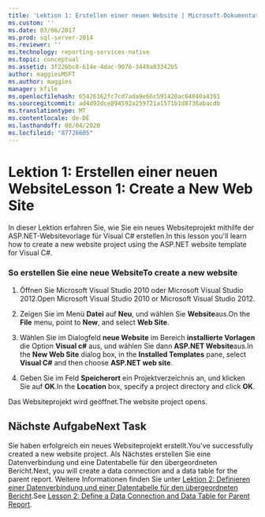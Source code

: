 ```yaml
---
title: 'Lektion 1: Erstellen einer neuen Website | Microsoft-Dokumentation'
ms.custom: ''
ms.date: 03/06/2017
ms.prod: sql-server-2014
ms.reviewer: ''
ms.technology: reporting-services-native
ms.topic: conceptual
ms.assetid: 3f226bc8-614e-4dac-9078-3448a83342b5
author: maggiesMSFT
ms.author: maggies
manager: kfile
ms.openlocfilehash: 65426162fc7cd7ada9e66c591420ac64040a4391
ms.sourcegitcommit: ad4d92dce894592a259721a1571b1d8736abacdb
ms.translationtype: MT
ms.contentlocale: de-DE
ms.lasthandoff: 08/04/2020
ms.locfileid: "87726605"
---
```

# <a name="lesson-1-create-a-new-web-site"></a><span data-ttu-id="767bd-102">Lektion 1: Erstellen einer neuen Website</span><span class="sxs-lookup"><span data-stu-id="767bd-102">Lesson 1: Create a New Web Site</span></span>
  <span data-ttu-id="767bd-103">In dieser Lektion erfahren Sie, wie Sie ein neues Websiteprojekt mithilfe der ASP.NET-Websitevorlage für Visual C# erstellen.</span><span class="sxs-lookup"><span data-stu-id="767bd-103">In this lesson you'll learn how to create a new website project using the ASP.NET website template for Visual C#.</span></span>  
  
### <a name="to-create-a-new-website"></a><span data-ttu-id="767bd-104">So erstellen Sie eine neue Website</span><span class="sxs-lookup"><span data-stu-id="767bd-104">To create a new website</span></span>  
  
1.  <span data-ttu-id="767bd-105">Öffnen Sie Microsoft Visual Studio 2010 oder Microsoft Visual Studio 2012.</span><span class="sxs-lookup"><span data-stu-id="767bd-105">Open Microsoft Visual Studio 2010 or Microsoft Visual Studio 2012.</span></span>  
  
2.  <span data-ttu-id="767bd-106">Zeigen Sie im Menü **Datei** auf **Neu**, und wählen Sie **Website**aus.</span><span class="sxs-lookup"><span data-stu-id="767bd-106">On the **File** menu, point to **New**, and select **Web Site**.</span></span>  
  
3.  <span data-ttu-id="767bd-107">Wählen Sie im Dialogfeld **neue Website** im Bereich **installierte Vorlagen** die Option **Visual c#** aus, und wählen Sie dann **ASP.NET Website**aus.</span><span class="sxs-lookup"><span data-stu-id="767bd-107">In the **New Web Site** dialog box, in the **Installed Templates** pane, select **Visual C#** and then choose **ASP.NET web site**.</span></span>  
  
4.  <span data-ttu-id="767bd-108">Geben Sie im Feld **Speicherort** ein Projektverzeichnis an, und klicken Sie auf **OK**.</span><span class="sxs-lookup"><span data-stu-id="767bd-108">In the **Location** box, specify a project directory and click **OK**.</span></span>  
  
 <span data-ttu-id="767bd-109">Das Websiteprojekt wird geöffnet.</span><span class="sxs-lookup"><span data-stu-id="767bd-109">The website project opens.</span></span>  
  
## <a name="next-task"></a><span data-ttu-id="767bd-110">Nächste Aufgabe</span><span class="sxs-lookup"><span data-stu-id="767bd-110">Next Task</span></span>  
 <span data-ttu-id="767bd-111">Sie haben erfolgreich ein neues Websiteprojekt erstellt.</span><span class="sxs-lookup"><span data-stu-id="767bd-111">You've successfully created a new website project.</span></span> <span data-ttu-id="767bd-112">Als Nächstes erstellen Sie eine Datenverbindung und eine Datentabelle für den übergeordneten Bericht.</span><span class="sxs-lookup"><span data-stu-id="767bd-112">Next, you will create a data connection and a data table for the parent report.</span></span> <span data-ttu-id="767bd-113">Weitere Informationen finden Sie unter [Lektion 2: Definieren einer Datenverbindung und einer Datentabelle für den übergeordneten Bericht](lesson-2-define-a-data-connection-and-data-table-for-parent-report.md).</span><span class="sxs-lookup"><span data-stu-id="767bd-113">See [Lesson 2: Define a Data Connection and Data Table for Parent Report](lesson-2-define-a-data-connection-and-data-table-for-parent-report.md).</span></span>  
  
  
